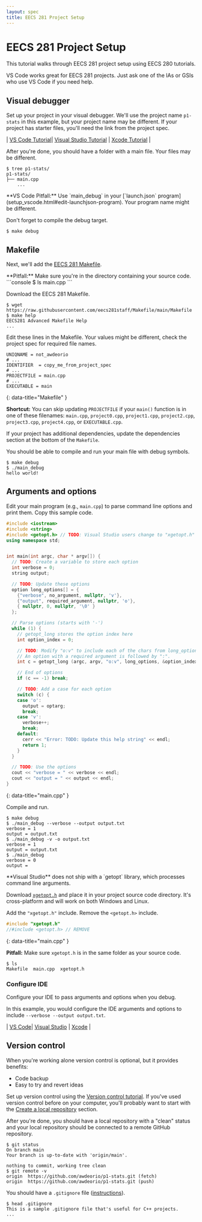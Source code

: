 ```yaml
---
layout: spec
title: EECS 281 Project Setup
---
```



EECS 281 Project Setup
======================

This tutorial walks through EECS 281 project setup using EECS 280 tutorials.

VS Code works great for EECS 281 projects.  Just ask one of the IAs or GSIs who use VS Code if you need help.

## Visual debugger
Set up your project in your visual debugger.  We'll use the project name `p1-stats` in this example, but your project name may be different.  If your project has starter files, you'll need the link from the project spec.

| [VS Code Tutorial](https://eecs280staff.github.io/tutorials/setup_vscode.html)| [Visual Studio Tutorial](https://eecs280staff.github.io/tutorials/setup_visualstudio.html) | [Xcode Tutorial](https://eecs280staff.github.io/tutorials/setup_xcode.html) |

After you're done, you should have a folder with a main file.  Your files may be different.
```console
$ tree p1-stats/
p1-stats/
├── main.cpp
    ...
```

<div class="primer-spec-callout warning" markdown="1">
**VS Code Pitfall:** Use `main_debug` in your [`launch.json` program](setup_vscode.html#edit-launchjson-program).  Your program name might be different.

Don't forget to compile the debug target.
```console
$ make debug
```
</div>

## Makefile
Next, we'll add the [EECS 281 Makefile](https://github.com/eecs281staff/Makefile).

<div class="primer-spec-callout warning" markdown="1">
**Pitfall:** Make sure you're in the directory containing your source code.
```console
$ ls
main.cpp
```
</div>

Download the EECS 281 Makefile.
```console
$ wget https://raw.githubusercontent.com/eecs281staff/Makefile/main/Makefile
$ make help
EECS281 Advanced Makefile Help
...
```

Edit these lines in the Makefile.  Your values might be different, check the project spec for required file names.
```make
UNIQNAME = not_awdeorio
# ...
IDENTIFIER  = copy_me_from_project_spec
# ...
PROJECTFILE = main.cpp
# ...
EXECUTABLE = main
```
{: data-title="Makefile" }

**Shortcut:** You can skip updating `PROJECTFILE` if your `main()` function is in one of these filenames: `main.cpp`, `project0.cpp`, `project1.cpp`, `project2.cpp`, `project3.cpp`, `project4.cpp`, or `EXECUTABLE.cpp`.

If your project has additional dependencies, update the dependencies section at the bottom of the `Makefile`.

You should be able to compile and run your main file with debug symbols.
```console
$ make debug
$ ./main_debug
hello world!
```

## Arguments and options
Edit your main program (e.g., `main.cpp`) to parse command line options and print them.  Copy this sample code.

```c++
#include <iostream>
#include <string>
#include <getopt.h> // TODO: Visual Studio users change to "xgetopt.h"
using namespace std;


int main(int argc, char * argv[]) {
  // TODO: Create a variable to store each option
  int verbose = 0;
  string output;

  // TODO: Update these options
  option long_options[] = {
    {"verbose", no_argument, nullptr, 'v'},
    {"output", required_argument, nullptr, 'o'},
    { nullptr, 0, nullptr, '\0' }
  };

  // Parse options (starts with '-')
  while (1) {
    // getopt_long stores the option index here
    int option_index = 0;

    // TODO: Modify "o:v" to include each of the chars from long_options above.
    // An option with a required argument is followed by ":".
    int c = getopt_long (argc, argv, "o:v", long_options, &option_index);

    // End of options
    if (c == -1) break;

    // TODO: Add a case for each option
    switch (c) {
    case 'o':
      output = optarg;
      break;
    case 'v':
      verbose++;
      break;
    default:
      cerr << "Error: TODO: Update this help string" << endl;
      return 1;
    }
  }

  // TODO: Use the options
  cout << "verbose = " << verbose << endl;
  cout << "output = " << output << endl;
}
```
{: data-title="main.cpp" }

Compile and run.
```console
$ make debug
$ ./main_debug --verbose --output output.txt
verbose = 1
output = output.txt
$ ./main_debug -v -o output.txt
verbose = 1
output = output.txt
$ ./main_debug
verbose = 0
output = 
```

<div class="primer-spec-callout warning" markdown="1">
**Visual Studio** does not ship with a `getopt` library, which processes command line arguments.

Download [`xgetopt.h`](xgetopt.h) and place it in your project source code directory.  It's cross-platform and will work on both Windows and Linux.

Add the `"xgetopt.h"` include.  Remove the `<getopt.h>` include.
```c++
#include "xgetopt.h"
//#include <getopt.h> // REMOVE
```
{: data-title="main.cpp" }

**Pitfall:** Make sure `xgetopt.h` is in the same folder as your source code.
```console
$ ls
Makefile  main.cpp  xgetopt.h
```
</div>

### Configure IDE
Configure your IDE to pass arguments and options when you debug.

In this example, you would configure the IDE arguments and options to include `--verbose --output output.txt`.

| [VS Code](https://eecs280staff.github.io/tutorials/setup_vscode.html#arguments-and-options)| [Visual Studio](https://eecs280staff.github.io/tutorials/setup_visualstudio.html#arguments-and-options) | [Xcode](https://eecs280staff.github.io/tutorials/setup_xcode.html#arguments-and-options) |

## Version control
When you're working alone version control is optional, but it provides benefits:
- Code backup
- Easy to try and revert ideas

Set up version control using the [Version control tutorial](https://eecs280staff.github.io/tutorials/setup_git.html).  If you've used version control before on your computer, you'll probably want to start with the [Create a local repository](https://eecs280staff.github.io/tutorials/setup_git.html#create-a-local-repository) section.

After you're done, you should have a local repository with a "clean" status and your local repository should be connected to a remote GitHub repository.
```console
$ git status
On branch main
Your branch is up-to-date with 'origin/main'.

nothing to commit, working tree clean
$ git remote -v
origin	https://github.com/awdeorio/p1-stats.git (fetch)
origin	https://github.com/awdeorio/p1-stats.git (push)
```

You should have a `.gitignore` file ([instructions](https://eecs280staff.github.io/tutorials/setup_git.html#create-a-local-repository)).
```console
$ head .gitignore
This is a sample .gitignore file that's useful for C++ projects.
...
```
